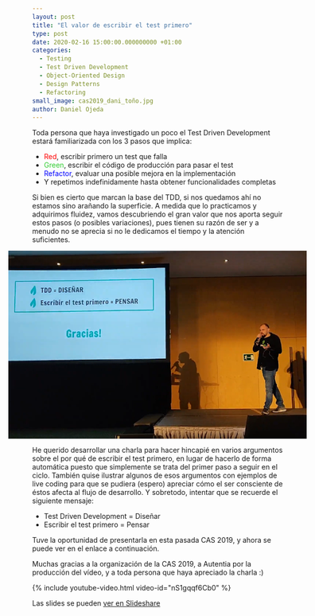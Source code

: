 ```yaml
---
layout: post
title: "El valor de escribir el test primero"
type: post
date: 2020-02-16 15:00:00.000000000 +01:00
categories:
  - Testing
  - Test Driven Development
  - Object-Oriented Design
  - Design Patterns
  - Refactoring
small_image: cas2019_dani_toño.jpg
author: Daniel Ojeda
---
```


Toda persona que haya investigado un poco el Test Driven Development estará familiarizada con los 3 pasos que implica:

- <span style="color: red">Red</span>, escribir primero un test que falla
- <span style="color: limegreen">Green</span>, escribir el código de producción para pasar el test
- <span style="color: blue">Refactor</span>, evaluar una posible mejora en la implementación
- Y repetimos indefinidamente hasta obtener funcionalidades completas

Si bien es cierto que marcan la base del TDD, si nos quedamos ahí no estamos sino arañando la superficie.
A medida que lo practicamos y adquirimos fluidez, vamos descubriendo el gran valor que nos aporta seguir estos pasos (o posibles variaciones), pues tienen su razón de ser y a menudo no se aprecia si no le dedicamos el tiempo y la atención suficientes.

<div style="display: flex; justify-content: center; margin: 10px 0">
    <img style="max-width: 600px" src="/assets/charla_dani_cas2019.png" alt="Dani CAS 2019" />
</div>

He querido desarrollar una charla para hacer hincapié en varios argumentos sobre el por qué de escribir el test primero, en lugar de hacerlo de forma automática puesto que simplemente se trata del primer paso a seguir en el ciclo. También quise ilustrar algunos de esos argumentos con ejemplos de live coding para que se pudiera (espero) apreciar cómo el ser consciente de éstos afecta al flujo de desarrollo. Y sobretodo, intentar que se recuerde el siguiente mensaje:

- Test Driven Development = Diseñar
- Escribir el test primero = Pensar

Tuve la oportunidad de presentarla en esta pasada CAS 2019, y ahora se puede ver en el enlace a continuación.

Muchas gracias a la organización de la CAS 2019, a Autentia por la producción del vídeo, y a toda persona que haya apreciado la charla :)

{% include youtube-video.html video-id="nS1gqqf6Cb0" %}

Las slides se pueden [ver en Slideshare](https://www.slideshare.net/DanielOjedaLoisel/tdd-no-es-escribir-el-test-primero)
